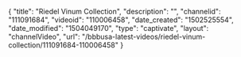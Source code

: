 {
    "title": "Riedel Vinum Collection",
    "description": "",
    "channelid": "111091684",
    "videoid": "110006458",
    "date_created": "1502525554",
    "date_modified": "1504049170",
    "type": "captivate",
    "layout": "channelVideo",
    "url": "\/bbbusa-latest-videos\/riedel-vinum-collection\/111091684-110006458"
}